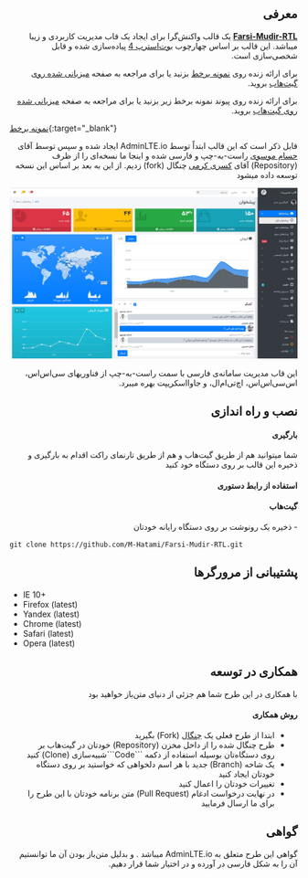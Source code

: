 <h2 dir="rtl">معرفی</h2>
<p dir="rtl"><strong><a href="https://farsi-mudir-rtl.netlify.app/" target="_blank">Farsi-Mudir-RTL</a></strong> یک قالب واکنش‌گرا برای ایجاد یک قاب مدیریت کاربردی و زیبا میباشد. این قالب بر اساس چهارچوب <a href="https://getbootstrap.com" target="_blank">بوت‌استرپ 4</a> پیاده‌سازی شده و قابل شخصی‌سازی است.</p>

<p dir="rtl">برای ارائه زنده روی <a href="https://farsi-mudir-rtl.netlify.app/" target="_blank">نمونه برخط</a> بزنید یا برای مراجعه به صفحه <a href="https://m-hatami.github.io/Farsi-Mudir-RTL/" target="_blank">میزبانی شده روی گیت‌هاب</a> بروید.</p>

<p dir="rtl">برای ارائه زنده روی پیوند نمونه برخط زیر بزنید یا برای مراجعه به صفحه <a href="https://m-hatami.github.io/Farsi-Mudir-RTL/" target="_blank">میزبانی شده روی گیت‌هاب</a> بروید.</p>

[نمونه برخط](https://farsi-mudir-rtl.netlify.app/){:target="_blank"}


<p dir="rtl">قابل ذکر است که این قالب ابتداً توسط AdminLTE.io ایجاد شده و سپس توسط آقای <a href="https://github.com/Hesammousavi/PersianAdminLTE" target="_blank">حسام موسوی</a> راست-به-چپ و فارسی‌ شده و اینجا ما نسخه‌ای را از ظرف (Repository) آقای <a href="https://github.com/KasraK2K/PersianAdminLTE" target="_blank">کسری کرمی</a> چنگال (fork) زدیم. از این به بعد بر اساس این نسخه توسعه داده میشود</p>

!["AdminPanel"](/rtl-admin-dashboard-panel-farsi-arabic-template.jpg "RTL Admin Panel Farsi Arabic Dashboard")

<p dir="rtl">این قاب مدیریت سامانه‌ی فارسی با سمت راست-به-چپ از فناوریهای سی‌اس‌اس، اس‌سی‌اس‌اس، اچ‌تی‌ام‌ال، و جاوااسکریپت بهره میبرد.</p>

<h2 dir="rtl">نصب و راه اندازی</h2>

<h4 dir="rtl">بارگیری</h4>

<p dir="rtl">شما میتوانید هم از طریق گیت‌هاب و هم از طریق تارنمای راکت اقدام به بارگیری و ذخیره این قالب بر روی دستگاه خود کنید</p>

<h4 dir="rtl">استفاده از رابط دستوری</h4>

<h4 dir="rtl">گیت‌هاب</h4>

<p dir="rtl">- ذخیره یک رونوشت بر روی دستگاه رایانه خودتان</p>

```
git clone https://github.com/M-Hatami/Farsi-Mudir-RTL.git
```

<h2 dir="rtl">پشتیبانی از مرورگرها</h2>
<ul dir="ltr">
  <li dir="ltr">IE 10+</li>
  <li dir="ltr">Firefox (latest)</li>
  <li dir="ltr">Yandex (latest)</li>
  <li dir="ltr">Chrome (latest)</li>
  <li dir="ltr">Safari (latest)</li>
  <li dir="ltr">Opera (latest)</li>
</ul>

<h2 dir="rtl">همکاری در توسعه</h2>
<p dir="rtl">با همکاری در این طرح شما هم جزئی از دنیای متن‌باز خواهید بود</p>

<h4 dir="rtl">روش همکاری</h4>
<ul dir="rtl">
  <li>ابتدا از طرح فعلی یک <a href="https://github.com/M-Hatami/Farsi-Mudir-RTL/fork">چنگال</a> (Fork) بگیرید</li>
  
  <li>طرح چنگال شده را از  داخل مخزن (Repository) خودتان در گیت‌هاب بر روی دستگاه‌تان بوسیله استفاده از دکمه ```Code```شبیه‌سازی (Clone) کنید</li>
  <li>یک شاخه (Branch) جدید با هر اسم دلخواهی که خواستید بر روی دستگاه خودتان ایجاد کنید</li>
  <li>تغییرات خودتان را اعمال کنید</li>
  <li>در نهایت درخواست ادغام (Pull Request) متن برنامه خودتان با این طرح را برای ما ارسال فرمایید</li>
</ul>

<h2 dir="rtl">گواهی</h2>
<p dir="rtl">گواهی این طرح متعلق به AdminLTE.io میباشد . و بدلیل متن‌باز بودن آن ما توانستیم آن را به شکل فارسی در آورده و در اختیار شما قرار دهیم. </p>

